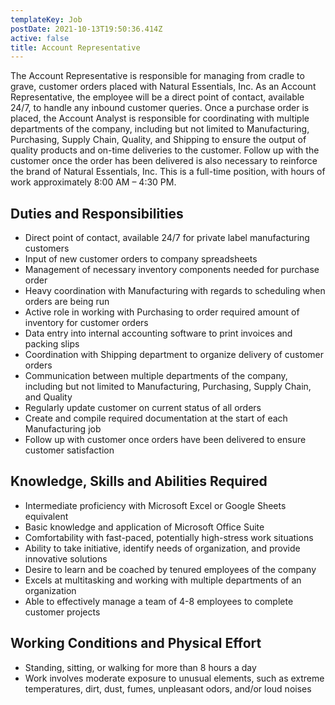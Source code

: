 ```yaml
---
templateKey: Job
postDate: 2021-10-13T19:50:36.414Z
active: false
title: Account Representative
---
```

The Account Representative is responsible for managing from cradle to grave,
customer orders placed with Natural Essentials, Inc.  As an Account
Representative, the employee will be a direct point of contact, available 24/7,
to handle any inbound customer queries.  Once a purchase order is placed, the
Account Analyst is responsible for coordinating with multiple departments of the
company, including but not limited to Manufacturing, Purchasing, Supply Chain,
Quality, and Shipping to ensure the output of quality products and on-time
deliveries to the customer.  Follow up with the customer once the order has been
delivered is also necessary to reinforce the brand of Natural Essentials, Inc.
This is a full-time position, with hours of work approximately 8:00 AM – 4:30 PM.

## Duties and Responsibilities

- Direct point of contact, available 24/7 for private label manufacturing
  customers
- Input of new customer orders to company spreadsheets
- Management of necessary inventory components needed for purchase order
- Heavy coordination with Manufacturing with regards to scheduling when orders
  are being run
- Active role in working with Purchasing to order required amount of inventory
  for customer orders
- Data entry into internal accounting software to print invoices and packing
  slips
- Coordination with Shipping department to organize delivery of customer orders
- Communication between multiple departments of the company, including but not
  limited to Manufacturing, Purchasing, Supply Chain, and Quality
- Regularly update customer on current status of all orders
- Create and compile required documentation at the start of each Manufacturing
  job
- Follow up with customer once orders have been delivered to ensure customer
  satisfaction


## Knowledge, Skills and Abilities Required

- Intermediate proficiency with Microsoft Excel or Google Sheets equivalent
- Basic knowledge and application of Microsoft Office Suite
- Comfortability with fast-paced, potentially high-stress work situations
- Ability to take initiative, identify needs of organization, and provide
  innovative solutions
- Desire to learn and be coached by tenured employees of the company
- Excels at multitasking and working with multiple departments of an
  organization
- Able to effectively manage a team of 4-8 employees to complete customer
  projects

## Working Conditions and Physical Effort

- Standing, sitting, or walking for more than 8 hours a day
- Work involves moderate exposure to unusual elements, such as extreme
  temperatures, dirt, dust, fumes, unpleasant odors, and/or loud noises
